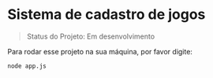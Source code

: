 # Sistema de cadastro de jogos

> Status do Projeto: Em desenvolvimento

Para rodar esse projeto na sua máquina, por favor digite:
```
node app.js
```
